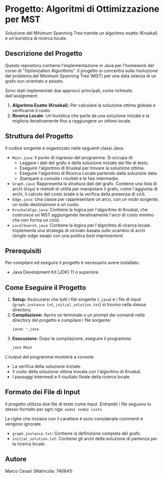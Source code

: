 # Progetto: Algoritmi di Ottimizzazione per MST
Soluzione del Minimum Spanning Tree tramite un algoritmo esatto (Kruskal) e un'euristica di ricerca locale.

## Descrizione del Progetto
Questo repository contiene l'implementazione in Java per l'homework del corso di "Optimization Algorithms". Il progetto si concentra sulla risoluzione del problema del Minimum Spanning Tree (MST) per una data istanza di un grafo non orientato e pesato.

Sono stati implementati due approcci principali, come richiesto dall'assignment:
1.  **Algoritmo Esatto (Kruskal):** Per calcolare la soluzione ottima globale e verificarne il costo.
2.  **Ricerca Locale:** Un'euristica che parte da una soluzione iniziale e la migliora iterativamente fino a raggiungere un ottimo locale.

## Struttura del Progetto
Il codice sorgente è organizzato nelle seguenti classi Java:

-   `Main.java`: Il punto di ingresso del programma. Si occupa di:
    -   Leggere i dati del grafo e della soluzione iniziale dai file di testo.
    -   Eseguire l'algoritmo di Kruskal per trovare la soluzione ottima.
    -   Eseguire l'algoritmo di Ricerca Locale partendo dalla soluzione data.
    -   Stampare a console i risultati e le fasi intermedie.
-   `Graph.java`: Rappresenta la struttura dati del grafo. Contiene una lista di archi (`Edge`) e metodi di utilità per manipolare il grafo, come l'aggiunta di archi, il calcolo del costo totale e la verifica della presenza di cicli.
-   `Edge.java`: Una classe per rappresentare un arco, con un nodo sorgente, un nodo destinazione e un costo.
-   `KruskalAlgo.java`: Contiene la logica per l'algoritmo di Kruskal, che costruisce un MST aggiungendo iterativamente l'arco di costo minimo che non forma un ciclo.
-   `LocalSearch.java`: Contiene la logica per l'algoritmo di ricerca locale. Implementa una strategia di vicinato basata sullo scambio di archi (*single-edge swap*) con una politica *best improvement*.

## Prerequisiti
Per compilare ed eseguire il progetto è necessario avere installato:
-   Java Development Kit (JDK) 11 o superiore.

## Come Eseguire il Progetto

1.  **Setup:** Assicurarsi che tutti i file sorgente (`.java`) e i file di input (`graph_instance.txt`, `initial_solution.txt`) si trovino nella stessa directory.
2.  **Compilazione:** Aprire un terminale o un prompt dei comandi nella directory del progetto e compilare i file sorgente:
    ```sh
    javac *.java
    ```
3.  **Esecuzione:** Dopo la compilazione, eseguire il programma:
    ```sh
    java Main
    ```

L'output del programma mostrerà a console:
-   La verifica della soluzione iniziale.
-   Il costo della soluzione ottima trovata con l'algoritmo di Kruskal.
-   I passaggi intermedi e il risultato finale della ricerca locale.

## Formato dei File di Input
Il progetto utilizza due file di testo come input. Entrambi i file seguono lo stesso formato per ogni riga:
`nodo1 nodo2 costo`

Le righe che iniziano con il carattere `#` sono considerate commenti e vengono ignorate.

-   `graph_instance.txt`: Contiene la definizione completa del grafo.
-   `initial_solution.txt`: Contiene gli archi della soluzione di partenza per la ricerca locale.

## Autore
Marco Cesari (Matricola: 740641)
